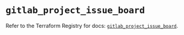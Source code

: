 # `gitlab_project_issue_board`

Refer to the Terraform Registry for docs: [`gitlab_project_issue_board`](https://registry.terraform.io/providers/gitlabhq/gitlab/17.8.0/docs/resources/project_issue_board).
